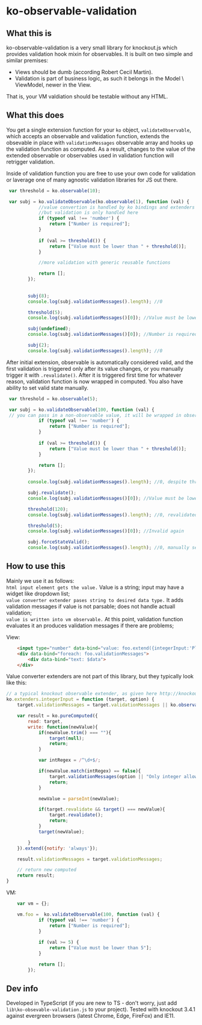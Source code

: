 # ko-observable-validation

## What this is
ko-observable-validation is a very small library for knockout.js which provides validation hook mixin for observables. 
It is built on two simple and similar premises:
- Views should be dumb (according Robert Cecil Martin).  
- Validation is part of business logic, as such it belongs in the Model \ ViewModel, newer in the View.

That is, your VM valdiation should be testable without any HTML.

## What this does
You get a single extension function for your `ko` object, `validateObservable`, which accepts an observable
and validation function, extends the obsevable in place with `validationMessages` observable array and hooks up the validation 
function as computed. As a result, changes to the value of the extended observable or observables used in validation
function will retrigger validation.

Inside of validation function you are free to use your own code for validation or laverage one of many agnostic validation libraries for JS out there.

```javascript
 var threshold = ko.observable(10);

 var subj = ko.validateObservable(ko.observable(1), function (val) {
            //value convertion is handled by ko bindings and extenders used in views (see below),
            //but validation is only handled here
            if (typeof val !== 'number') {
                return ["Number is required"];
            }
            
            if (val >= threshold()) {
                return ["Value must be lower than " + threshold()];
            }

            //more validation with generic reusable functions

            return [];
        });
        
        
        subj(8);
        console.log(subj.validationMessages().length); //0

        threshold(5);
        console.log(subj.validationMessages()[0]); //Value must be lower than 5

        subj(undefined);
        console.log(subj.validationMessages()[0]); //Number is required

        subj(2);
        console.log(subj.validationMessages().length); //0
```  

After initial extension, observable is automatically considered valid, and the first validation is triggered only after its value changes, or you manually trigger it with `.revalidate()`. After it is triggered first time for whatever reason, validation function is now wrapped in computed. You also have ability to set valid state manually.

```javascript
 var threshold = ko.observable(5);

 var subj = ko.validateObservable(100, function (val) {  
 // you can pass in a non-observable value, it will be wrapped in observable
            if (typeof val !== 'number') {
                return ["Number is required"];
            }
            
            if (val >= threshold()) {
                return ["Value must be lower than " + threshold()];
            }

            return [];
        });
        
        console.log(subj.validationMessages().length); //0, despite threshold being exceeded

        subj.revalidate();
        console.log(subj.validationMessages()[0]); //Value must be lower than 5

        threshold(120);
        console.log(subj.validationMessages().length); //0, revalidated, as the validation functiion was wrapped in computed after first execution

        threshold(5);
        console.log(subj.validationMessages()[0]); //Invalid again

        subj.forceStateValid();
        console.log(subj.validationMessages().length); //0, manually set valid
``` 

## How to use this
Mainly we use it as follows:  
`html input element gets the value.` Value is a string; input may have a widget like dropdown list;  
`value converter extender pases string to desired data type.` It adds validation messages if value is not parsable; does not handle actuall validation;  
`value is written into vm observable.` At this point, validation function evaluates it an produces validation messages if there are problems;  

View:
```html
    <input type="number" data-bind="value: foo.extend({integerInput:'Please enter integer'})">
    <div data-bind="foreach: foo.validationMessages">
        <div data-bind="text: $data">
    </div>
```

Value converter extenders are not part of this library, but they typically look like this:
```javascript
// a typical knockout observable extender, as given here http://knockoutjs.com/documentation/extenders.html
ko.extenders.integerInput = function (target, option) {
    target.validationMessages = target.validationMessages || ko.observableArray();

    var result = ko.pureComputed({
        read: target,
        write: function(newValue){
            if(newValue.trim() === ""){
                target(null);
                return;
            }

            var intRegex = /^\d+$/;

            if(newValue.match(intRegex) == false){
                target.validationMessages(option || "Only integer allowed");
                return;
            }

            newValue = parseInt(newValue);

            if(target.revalidate && target() === newValue){
                target.revalidate();
                return;
            }
            target(newValue);

        }
    }).extend({notify: 'always'});

    result.validationMessages = target.validationMessages;

    // return new computed
    return result;
}
```

VM:
```javascript
    var vm = {};

    vm.foo =  ko.validateObservable(100, function (val) {  
            if (typeof val !== 'number') {
                return ["Number is required"];
            }
            
            if (val >= 5) {
                return ["Value must be lower than 5"];
            }

            return [];
        });
```

## Dev info
Developed in TypeScript (if you are new to TS - don't worry, just add `lib\ko-obsevable-validation.js` to your project).
Tested with knockout 3.4.1 against evergreen browsers (latest Chrome, Edge, FireFox) and IE11.  
